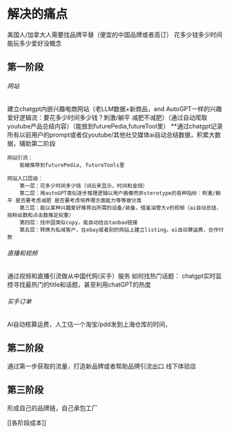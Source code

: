 # 解决的痛点
美国人/加拿大人需要找品牌平替（便宜的中国品牌或者高订）
花多少钱多少时间能玩多少爱好没概念

## 第一阶段
###### 网站
建立chatgpt内嵌兴趣电商网站（老LLM数据+新商品，and AutoGPT一样的兴趣爱好逻辑流：要花多少时间多少钱？刺激/躺平 减肥不减肥）（通过自动爬取youtube产品总结内容）（能放到futurePedia,futureTool里）
	**通过chatgpt记录所有以前用户的prompt或者仅youtube/其他社交媒体ai自动总结数据，积累大数据，辅助第二阶段

	网站引流：
		能被推荐到futurePedia, futureTools里

	网站入口层级：
		第一层：花多少时间多少钱（词云来显示，时间和金钱）
		第二层：用autoGPT类似逐步推理逻辑以用户画像而非sterotype的各种指标：刺激/躺平 是否要考虑减肥 是否要考虑培养哪方面能力等等做分类
		第三层：能以某种兴趣爱好推荐出所需的设备/装备，借鉴油管大v的视频（ai自动总结，按粉丝数和点击数推定权重）
		第四层：找中国类似copy，能自动给出taobao链接
		第五层：转换为私域客户，在ebay或者别的网站上建立listing，ai自动算运费，合作付款

###### 直播和视频
通过视频和直播引流做从中国代购(买手）服务
	如何找热门话题：
	chatgpt实时监控寻找最热门的title和话题，甚至利用chatGPT的热度

###### 买手订单
AI自动核算运费，人工估一个淘宝/pdd发到上海仓库的时间，

## 第二阶段
通过第一步获取的流量，打造新品牌或者帮助品牌引流出口
线下体验店

## 第三阶段
形成自己的品牌链，自己承包工厂

[[各阶段成本]]
